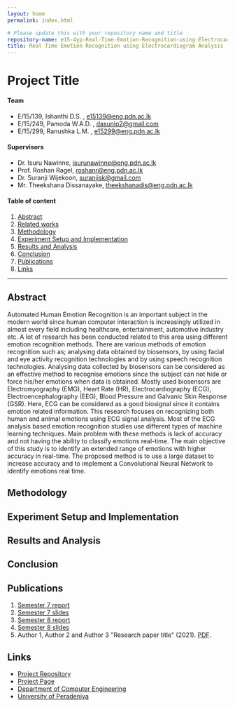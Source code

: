 ```yaml
---
layout: home
permalink: index.html

# Please update this with your repository name and title
repository-name: e15-4yp-Real-Time-Emotion-Recognition-using-Electrocardiogram-Analysis
title: Real Time Emotion Recognition using Electrocardiogram Analysis
---
```


[comment]: # "This is the standard layout for the project, but you can clean this and use your own template"

# Project Title

#### Team

- E/15/139, Ishanthi D.S. , [e15139@eng.pdn.ac.lk](mailto:e15139@eng.pdn.ac.lk)
- E/15/249, Pamoda W.A.D. , [dasunip2@gmail.com](mailto:dasunip2@gmail.com)
- E/15/299, Ranushka L.M. , [e15299@eng.pdn.ac.lk](mailto:e15299@eng.pdn.ac.lk)

#### Supervisors

- Dr. Isuru Nawinne, [isurunawinne@eng.pdn.ac.lk](mailto:isurunawinne@eng.pdn.ac.lk)
- Prof. Roshan Ragel, [roshanr@eng.pdn.ac.lk](mailto:roshanr@eng.pdn.ac.lk)
- Dr. Suranji Wijekoon, [suranjisk@gmail.com](mailto:suranjisk@gmail.com) 
- Mr. Theekshana Dissanayake, [theekshanadis@eng.pdn.ac.lk](mailto:theekshanadis@eng.pdn.ac.lk)  

#### Table of content

1. [Abstract](#abstract)
2. [Related works](#related-works)
3. [Methodology](#methodology)
4. [Experiment Setup and Implementation](#experiment-setup-and-implementation)
5. [Results and Analysis](#results-and-analysis)
6. [Conclusion](#conclusion)
7. [Publications](#publications)
8. [Links](#links)

---

## Abstract
Automated Human Emotion Recognition is an important subject in the modern world
since human computer interaction is increasingly utilized in almost every field including
healthcare, entertainment, automotive industry etc. A lot of research has been conducted
related to this area using different emotion recognition methods. There are various
methods of emotion recognition such as; analysing data obtained by biosensors, by
using facial and eye activity recognition technologies and by using speech recognition
technologies. Analysing data collected by biosensors can be considered as an effective
method to recognise emotions since the subject can not hide or force his/her emotions
when data is obtained. Mostly used biosensors are Electromyography (EMG), Heart Rate
(HR), Electrocardiography (ECG), Electroencephalography (EEG), Blood Pressure and
Galvanic Skin Response (GSR). Here, ECG can be considered as a good biosignal since it
contains emotion related information. This research focuses on recognizing both human
and animal emotions using ECG signal analysis. Most of the ECG analysis based emotion
recognition studies use different types of machine learning techniques. Main problem
with these methods is lack of accuracy and not having the ability to classify emotions
real-time. The main objective of this study is to identify an extended range of emotions
with higher accuracy in real-time. The proposed method is to use a large dataset to
increase accuracy and to implement a Convolutional Neural Network to identify emotions
real time.


## Methodology

## Experiment Setup and Implementation

## Results and Analysis

## Conclusion

## Publications
1. [Semester 7 report](./)
2. [Semester 7 slides](./)
3. [Semester 8 report](./)
4. [Semester 8 slides](./)
5. Author 1, Author 2 and Author 3 "Research paper title" (2021). [PDF](./).


## Links

[//]: # ( NOTE: EDIT THIS LINKS WITH YOUR REPO DETAILS )

- [Project Repository](https://github.com/cepdnaclk/e15-4yp-Real-Time-Emotion-Recognition-using-Electrocardiogram-Analysis)
- [Project Page](https://cepdnaclk.github.io/e15-4yp-Real-Time-Emotion-Recognition-using-Electrocardiogram-Analysis/)
- [Department of Computer Engineering](http://www.ce.pdn.ac.lk/)
- [University of Peradeniya](https://eng.pdn.ac.lk/)

[//]: # "Please refer this to learn more about Markdown syntax"
[//]: # "https://github.com/adam-p/markdown-here/wiki/Markdown-Cheatsheet"
